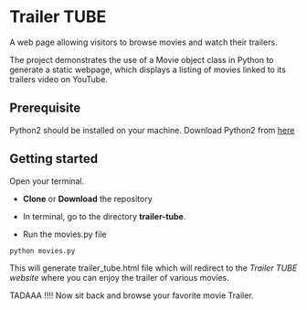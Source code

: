 # Trailer TUBE
A web page allowing visitors to browse movies and watch their trailers.

The project demonstrates the use of a Movie object class in Python to generate a static webpage, which displays a listing of movies linked to its trailers video on YouTube.

## Prerequisite
Python2 should be installed on your machine.
Download Python2 from [here](https://www.python.org/download/releases/2.7/)


## Getting started
Open your terminal.

* **Clone** or **Download** the repository

* In terminal, go to the directory **trailer-tube**.

* Run the movies.py file
```
python movies.py
```

This will generate trailer_tube.html file which will redirect to the *Trailer TUBE website* where you can enjoy the trailer of various movies. 

TADAAA !!!! Now sit back and browse your favorite movie Trailer.
